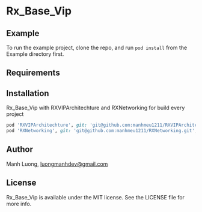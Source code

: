 # Rx_Base_Vip

## Example

To run the example project, clone the repo, and run `pod install` from the Example directory first.

## Requirements

## Installation

Rx_Base_Vip with RXVIPArchitechture and RXNetworking for build every project

```ruby
pod 'RXVIPArchitechture', git: 'git@github.com:manhmeu1211/RXVIPArchitechture.git', :inhibit_warnings => false
pod 'RXNetworking', git: 'git@github.com:manhmeu1211/RXNetworking.git', :inhibit_warnings => false

```

## Author

Manh Luong, luongmanhdev@gmail.com

## License

Rx_Base_Vip is available under the MIT license. See the LICENSE file for more info.
